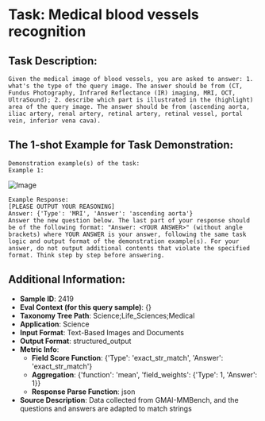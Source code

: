 # Task: Medical blood vessels recognition

## Task Description:

```
Given the medical image of blood vessels, you are asked to answer: 1. what's the type of the query image. The answer should be from (CT, Fundus Photography, Infrared Reflectance (IR) imaging, MRI, OCT, UltraSound); 2. describe which part is illustrated in the (highlight) area of the query image. The answer should be from (ascending aorta, iliac artery, renal artery, retinal artery, retinal vessel, portal vein, inferior vena cava).
```

## The 1-shot Example for Task Demonstration:

```
Demonstration example(s) of the task:
Example 1:
```

![Image](1986.png)

```
Example Response:
[PLEASE OUTPUT YOUR REASONING]
Answer: {'Type': 'MRI', 'Answer': 'ascending aorta'}
Answer the new question below. The last part of your response should be of the following format: "Answer: <YOUR ANSWER>" (without angle brackets) where YOUR ANSWER is your answer, following the same task logic and output format of the demonstration example(s). For your answer, do not output additional contents that violate the specified format. Think step by step before answering.
```

## Additional Information:

- **Sample ID**: 2419
- **Eval Context (for this query sample)**: {}
- **Taxonomy Tree Path**: Science;Life_Sciences;Medical
- **Application**: Science
- **Input Format**: Text-Based Images and Documents
- **Output Format**: structured_output
- **Metric Info**:
  - **Field Score Function**: {'Type': 'exact_str_match', 'Answer': 'exact_str_match'}
  - **Aggregation**: {'function': 'mean', 'field_weights': {'Type': 1, 'Answer': 1}}
  - **Response Parse Function**: json
- **Source Description**: Data collected from GMAI-MMBench, and the questions and answers are adapted to match strings
